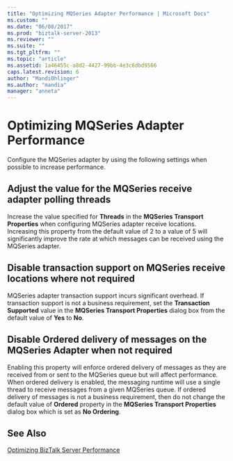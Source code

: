 ```yaml
---
title: "Optimizing MQSeries Adapter Performance | Microsoft Docs"
ms.custom: ""
ms.date: "06/08/2017"
ms.prod: "biztalk-server-2013"
ms.reviewer: ""
ms.suite: ""
ms.tgt_pltfrm: ""
ms.topic: "article"
ms.assetid: 1a46455c-a8d2-4427-99bb-4e3c6dbd9566
caps.latest.revision: 6
author: "MandiOhlinger"
ms.author: "mandia"
manager: "anneta"
---
```

# Optimizing MQSeries Adapter Performance
Configure the MQSeries adapter by using the following settings when possible to increase performance.  
  
## Adjust the value for the MQSeries receive adapter polling threads  
 Increase the value specified for **Threads** in the **MQSeries Transport Properties** when configuring MQSeries adapter receive locations. Increasing this property from the default value of 2 to a value of 5 will significantly improve the rate at which messages can be received using the MQSeries adapter.  
  
## Disable transaction support on MQSeries receive locations where not required  
 MQSeries adapter transaction support incurs significant overhead. If transaction support is not a business requirement, set the **Transaction Supported** value in the **MQSeries Transport Properties** dialog box from the default value of **Yes** to **No**.  
  
## Disable Ordered delivery of messages on the MQSeries Adapter when not required  
 Enabling this property will enforce ordered delivery of messages as they are received from or sent to the MQSeries queue but will affect performance. When ordered delivery is enabled, the messaging runtime will use a single thread to receive messages from a given MQSeries queue. If ordered delivery of messages is not a business requirement, then do not change the default value of **Ordered** property in the **MQSeries Transport Properties** dialog box which is set as **No Ordering**.  
  
## See Also  
 [Optimizing BizTalk Server Performance](../technical-guides/optimizing-biztalk-server-performance.md)
